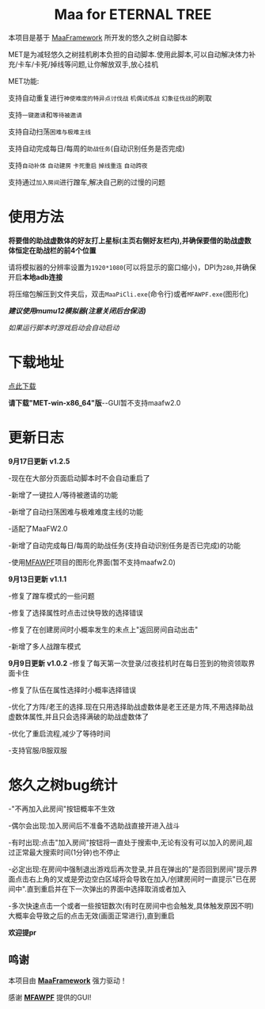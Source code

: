 <!-- markdownlint-disable MD033 MD041 -->
<p align="center">
</p>

<div align="center">

# Maa for ETERNAL TREE

</div>

本项目是基于 [MaaFramework](https://github.com/MaaXYZ/MaaFramework) 所开发的悠久之树自动脚本

MET是为减轻悠久之树挂机刷本负担的自动脚本.使用此脚本,可以自动解决体力补充/卡车/卡死/掉线等问题,让你解放双手,放心挂机

MET功能:

支持自动重复进行`神使难度的特异点讨伐战` `机偶试炼战` `幻象征伐战`的刷取

支持`一键邀请`和`等待被邀请`

支持自动扫荡`困难与极难主线`

支持自动完成每日/每周的`助战任务`(自动识别任务是否完成)

支持`自动补体` `自动建房` `卡死重启` `掉线重连` `自动跨夜`

支持通过`加入房间`进行蹭车,解决自己刷的过慢的问题

# 使用方法

**将要借的助战虚数体的好友打上星标(主页右侧好友栏内),并确保要借的助战虚数体恒定在助战栏的前4个位置**

请将模拟器的分辨率设置为`1920*1080`(可以将显示的窗口缩小)，DPI为`280`,并确保开启**本地adb连接**

将压缩包解压到文件夹后，双击`MaaPiCli.exe`(命令行)或者`MFAWPF.exe`(图形化)

***建议使用mumu12模拟器(注意关闭后台保活)***

*如果运行脚本时游戏启动会自动启动*

# 下载地址
[点此下载](https://github.com/shanchuan001/MET/releases)

**请下载"MET-win-x86_64"版**--GUI暂不支持maafw2.0


# 更新日志
**9月17日更新**  **v1.2.5**

  -现在在大部分页面启动脚本时不会自动重启了

  -新增了一键拉人/等待被邀请的功能

  -新增了自动扫荡困难与极难难度主线的功能

  -适配了MaaFW2.0

  -新增了自动完成每日/每周的助战任务(支持自动识别任务是否已完成)的功能
  
  -使用[MFAWPF](https://github.com/SweetSmellFox/MFAWPF)项目的图形化界面(暂不支持maafw2.0)

**9月13日更新**  **v1.1.1**

  -修复了蹭车模式的一些问题

  -修复了选择属性时点击过快导致的选择错误

  -修复了在创建房间时小概率发生的未点上"返回房间自动出击"

  -新增了多人战蹭车模式

**9月9日更新**  **v1.0.2**
  -修复了每天第一次登录/过夜挂机时在每日签到的物资领取界面卡住
  
  -修复了队伍在属性选择时小概率选择错误
  
  -优化了方阵/老王的选择.现在只用选择助战虚数体是老王还是方阵,不用选择助战虚数体属性,并且只会选择满破的助战虚数体了
  
  -优化了重启流程,减少了等待时间

  -支持官服/B服双服

# 悠久之树bug统计

  -"不再加入此房间"按钮概率不生效

  -偶尔会出现:加入房间后不准备不选助战直接开进入战斗

  -有时出现:点击"加入房间"按钮将一直处于搜索中,无论有没有可以加入的房间,超过正常最大搜索时间(1分钟)也不停止

  -必定出现:在房间中强制退出游戏后再次登录,并且在弹出的"是否回到房间"提示界面点击右上角的叉或是旁边空白区域将会导致在加入/创建房间时一直提示"已在房间中".直到重启并在下一次弹出的界面中选择取消或者加入

  -多次快速点击一个或者一些按钮数次(有时在房间中也会触发,具体触发原因不明)大概率会导致之后的点击无效(画面正常进行),直到重启

  **欢迎提pr**

## 鸣谢

本项目由 **[MaaFramework](https://github.com/MaaXYZ/MaaFramework)** 强力驱动！
 
感谢 **[MFAWPF](https://github.com/SweetSmellFox/MFAWPF)** 提供的GUI!


